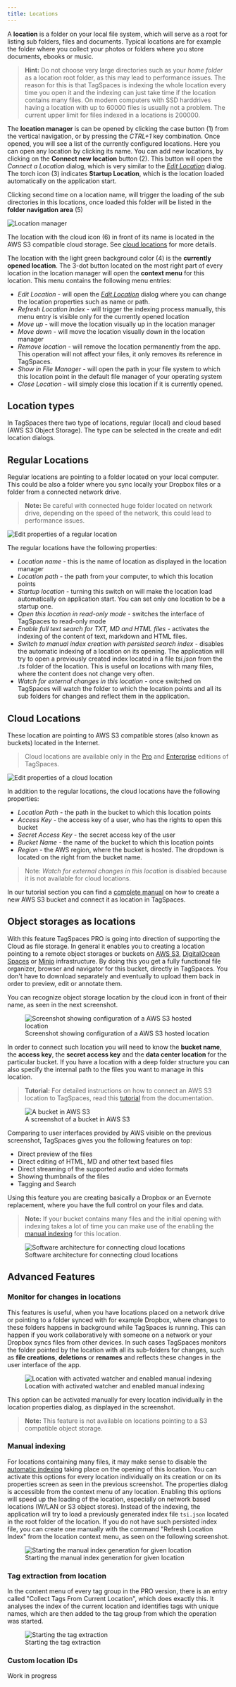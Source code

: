 ```yaml
---
title: Locations
---
```


A **location** is a folder on your local file system, which will serve as a root for listing sub folders, files and documents. Typical locations are for example the folder where you collect your photos or folders where you store documents, ebooks or music.

> **Hint:** Do not choose very large directories such as your _home folder_ as a location root folder, as this may lead to performance issues. The reason for this is that TagSpaces is indexing the whole location every time you open it and the indexing can just take time if the location contains many files. On modern computers with SSD harddrives having a location with up to 60000 files is usually not a problem. The current upper limit for files indexed in a locations is 200000.

The **location manager** is can be opened by clicking the case button (1) from the vertical navigation, or by pressing the _CTRL+1_ key combination. Once opened, you will see a list of the currently configured locations. Here you can open any location by clicking its name. You can add new locations, by clicking on the **Connect new location** button (2). This button will open the _Connect a Location_ dialog, which is very similar to the [_Edit Location_](#regular-locations) dialog. The torch icon (3) indicates **Startup Location**, which is the location loaded automatically on the application start.

Clicking second time on a location name, will trigger the loading of the sub directories in this locations, once loaded this folder will be listed in the **folder navigation area** (5)

![Location manager](/media/location-manager.png)

The location with the cloud icon (6) in front of its name is located in the AWS S3 compatible cloud storage. See [cloud locations](#cloud-locations) for more details.

The location with the light green background color (4) is the **currently opened location**. The 3-dot button located on the most right part of every location in the location manager will open the **context menu** for this location. This menu contains the following menu entries:

- _Edit Location_ - will open the [_Edit Location_](#regular-locations) dialog where you can change the location properties such as name or path.
- _Refresh Location Index_ - will trigger the indexing process manually, this menu entry is visible only for the currently opened location
- _Move up_ - will move the location visually up in the location manager
- _Move down_ - will move the location visually down in the location manager
- _Remove location_ - will remove the location permanently from the app. This operation will not affect your files, it only removes its reference in TagSpaces.
- _Show in File Manager_ - will open the path in your file system to which this location point in the default file manager of your operating system
- _Close Location_ - will simply close this location if it is currently opened.

## Location types

In TagSpaces there two type of locations, regular (local) and cloud based (AWS S3 Object Storage). The type can be selected in the create and edit location dialogs.

<!-- You can also select here the default [**perspective**](browsing-files.md#perspectives), used with this location. For example if the  location contains mainly images and photos, you may want to open it with the  [**gallery-perspective**]() , offering a preview of the images and easy navigation through them. -->

## Regular Locations

Regular locations are pointing to a folder located on your local computer. This could be also a folder where you sync locally your Dropbox files or a folder from a connected network drive.

> **Note:** Be careful with connected huge folder located on network drive, depending on the speed of the network, this could lead to performance issues.

![Edit properties of a regular location](/media/edit-regular-location-dialog.png)

The regular locations have the following properties:

- _Location name_ - this is the name of location as displayed in the location manager
- _Location path_ - the path from your computer, to which this location points
- _Startup location_ - turning this switch on will make the location load automatically on application start. You can set only one location to be a startup one.
- _Open this location in read-only mode_ <profeature /> - switches the interface of TagSpaces to read-only mode
- _Enable full text search for TXT, MD and HTML files_ <profeature /> - activates the indexing of the content of text, markdown and HTML files.
- _Switch to manual index creation with persisted search index_ <profeature /> - disables the automatic indexing of a location on its opening. The application will try to open a previously created index located in a file _tsi.json_ from the _.ts_ folder of the location. This is useful on locations with many files, where the content does not change very often.
- _Watch for external changes in this location_ <profeature /> - once switched on TagSpaces will watch the folder to which the location points and all its sub folders for changes and reflect them in the application.

## Cloud Locations

These location are pointing to AWS S3 compatible stores (also known as buckets) located in the Internet.

> <profeature /> Cloud locations are available only in the <a href="https://www.tagspaces.org/products/pro">Pro</a> and <a href="https://www.tagspaces.org/products/enterprise">Enterprise</a> editions of TagSpaces.

![Edit properties of a cloud location](/media/edit-cloud-location-dialog.png)

In addition to the regular locations, the cloud locations have the following properties:

- _Location Path_ - the path in the bucket to which this location points
- _Access Key_ - the access key of a user, who has the rights to open this bucket
- _Secret Access Key_ - the secret access key of the user
- _Bucket Name_ - the name of the bucket to which this location points
- _Region_ - the AWS region, where the bucket is hosted. The dropdown is located on the right from the bucket name.

> Note: _Watch for external changes in this location_ is disabled because it is not available for cloud locations.

In our tutorial section you can find a [complete manual](/tutorials/s3-bucket-locations.md) on how to create a new AWS S3 bucket and connect it as location in TagSpaces.

## Object storages as locations

With this feature TagSpaces PRO is going into direction of supporting the Cloud as file storage. In general it enables you to creating a location pointing to a remote object storages or buckets on [AWS S3](https://aws.amazon.com/s3/), [DigitalOcean Spaces](https://www.digitalocean.com/products/spaces/) or [Minio](https://min.io/) infrastructure. By doing this you get a fully functional file organizer, browser and navigator for this bucket, directly in TagSpaces. You don't have to download separately and eventually to upload them back in order to preview, edit or annotate them.

You can recognize object storage location by the cloud icon in front of their name, as seen in the next screenshot.

<figure>
  <img alt="Screenshot showing configuration of a AWS S3 hosted location" src="https://www.tagspaces.org/content/v3-x/tagspaces-s3-locations.png" class="img-responsive center-block" />
  <figcaption>Screenshot showing configuration of a AWS S3 hosted location</figcaption>
</figure>

In order to connect such location you will need to know the **bucket name**, the **access key**, the **secret access key** and the **data center location** for the particular bucket. If you have a location with a deep folder structure you can also specify the internal path to the files you want to manage in this location.

> **Tutorial:** For detailed instructions on how to connect an AWS S3 location to TagSpaces, read this [tutorial](/tutorials/s3-bucket-locations) from the documentation.

<figure>
  <img alt="A bucket in AWS S3" src="https://www.tagspaces.org/content/v3-x/aws-s3-bucket.png" class="img-responsive center-block" />
  <figcaption>A screenshot of a bucket in AWS S3</figcaption>
</figure>

Comparing to user interfaces provided by AWS visible on the previous screenshot, TagSpaces gives you the following features on top:

- Direct preview of the files
- Direct editing of HTML, MD and other text based files
- Direct streaming of the supported audio and video formats
- Showing thumbnails of the files
- Tagging and Search

Using this feature you are creating basically a Dropbox or an Evernote replacement, where you have the full control on your files and data.

> **Note:** If your bucket contains many files and the initial opening with indexing takes a lot of time you can make use of the enabling the [manual indexing](#manualIndex) for this location.

<figure>
  <img alt="Software architecture for connecting cloud locations" src="https://www.tagspaces.org/content/v3-x/tagspaces-pro-cloud-architecture.png" class="img-responsive center-block" />
  <figcaption>Software architecture for connecting cloud locations</figcaption>
</figure>

## Advanced Features

### Monitor for changes in locations

This features is useful, when you have locations placed on a network drive or pointing to a folder synced with for example Dropbox, where changes to these folders happens in background while TagSpaces is running. This can happen if you work collaboratively with someone on a network or your Dropbox syncs files from other devices. In such cases TagSpaces monitors the folder pointed by the location with all its sub-folders for changes, such as **file creations**, **deletions** or **renames** and reflects these changes in the user interface of the app.

<figure>
  <img alt="Location with activated watcher and enabled manual indexing" src="https://www.tagspaces.org/content/v3-x/tagspaces-advanced-location-options.png" class="img-responsive center-block" />
  <figcaption>Location with activated watcher and enabled manual indexing</figcaption>
</figure>

This option can be activated manually for every location individually in the location properties dialog, as displayed in the screenshot.

> **Note:** This feature is not available on locations pointing to a S3 compatible object storage.

### Manual indexing

For locations containing many files, it may make sense to disable the [automatic indexing](/products/community/#desktopSearch) taking place on the opening of this location. You can activate this options for every location individually on its creation or on its properties screen as seen in the previous screenshot. The properties dialog is accessible from the context menu of any location. Enabling this options will speed up the loading of the location, especially on network based locations (W/LAN or S3 object stores). Instead of the indexing, the application will try to load a previously generated index file `tsi.json` located in the root folder of the location.
If you do not have such persisted index file, you can create one manually with the command "Refresh Location Index" from the location context menu, as seen on the following screenshot.

<figure>
  <img alt="Starting the manual index generation for given location" src="https://www.tagspaces.org/content/v3-x/tagspaces-manual-indexing.png" class="img-responsive center-block" />
  <figcaption>Starting the manual index generation for given location</figcaption>
</figure>

### Tag extraction from location

In the content menu of every tag group in the PRO version, there is an entry called "Collect Tags From Current Location", which does exactly this. It analyses the index of the current location and identifies tags with unique names, which are then added to the tag group from which the operation was started.

<figure>
  <img alt="Starting the tag extraction" src="https://www.tagspaces.org/content/v3-x/tagspaces-tag-extraction.png" class="img-responsive center-block" />
  <figcaption>Starting the tag extraction</figcaption>
</figure>

### Custom location IDs

Work in progress
